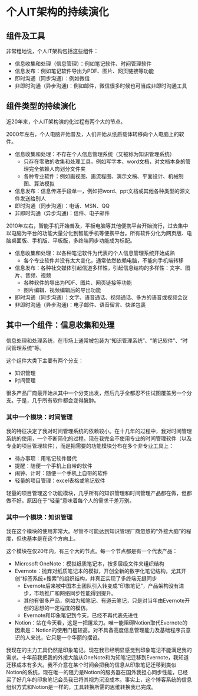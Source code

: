 # 个人IT架构的持续演化

## 组件及工具

非常粗地说，个人IT架构包括这些组件：

* 信息收集和处理（信息管理）：例如笔记软件、时间管理软件
* 信息发布：例如笔记软件导出为PDF、图片、网页链接等功能
* 即时沟通（同步沟通）：例如微信
* 非即时沟通（异步沟通\)：例如邮件，微信很多时候也可当成非即时沟通工具

## 组件类型的持续演化

近20年来，​个人IT架构演的化过程有两个大的节点。

2000年左右，个人电脑开始普及，人们开始从纸质载体转移向个人电脑上的软件。

* 信息收集和处理：不存在个人信息管理系统（又被称为知识管理系统）
  * 只存在零散的收集和处理工具，例如写字本、word文档，对文档本身的管理完全依赖人肉划分文件夹
  * 各种专业软件：例如画视图、画流程图、演示文稿、平面设计、机械制图、算法模拟
* 信息发布：信息传递手段单一，例如把word、ppt文档或其他各种类型的源文件发送给别人
* 即时沟通（同步沟通）：电话、MSN、QQ
* 非即时沟通（异步沟通\)：信件、电子邮件

2010年左右，智能手机开始普及，平板电脑等其他便携平台开始流行，过去集中以电脑为平台的功能大量分化到智能手机等便携平台。所有软件分化为网页版、电脑桌面版、手机版、平板版，多终端同步功能成为标配。

* 信息收集和处理：以各种笔记软件为代表的个人信息管理系统开始成熟
  * 各个专业软件并没有太大变化，通常依然依赖电脑，不能向手机端转移
* 信息发布：各种社交媒体引起信道多样性，引起信息结构的多样性：文字、图片、音频、视频
  * 各种软件的导出为PDF、图片、网页链接等功能
  * 图片编辑、视频编辑后的导出功能
* 即时沟通（同步沟通）：文字、语音通话、视频通话、多方的语音或视频会议
* 非即时沟通（异步沟通\)：电子邮件、语音留言、快递包裹

## 其中一个组件：信息收集和处理

信息处理和处理系统，在市场上通常被包装为“知识管理系统”、“笔记软件”、“时间管理系统”等。

这个组件大类下主要有两个分支：

* 知识管理
* 时间管理

很多产品厂商最开始从其中一个分支出发，然后几乎全都忍不住试图覆盖另一个分支。于是，几乎所有软件都会变得臃肿。

### 其中一个模块：时间管理

我的特征决定了我对时间管理系统的依赖较小。在十几年的过程中，我对时间管理系统的使用，一个不断简化的过程。现在我完全不使用专业的时间管理软件（以及专业的项目管理软件），而是把需要的功能模块分布在多个非专业工具上：

* 待办事项：用笔记软件替代
* 提醒：随便一个手机上自带的软件
* 闹钟、计时：随便一个手机上自带的软件
* 轻量的项目管理：excel表格或笔记软件

轻量的项目管理这个功能模块，几乎所有的知识管理和时间管理产品都在做，但都做不好。原因在于“轻量”意味着每个人的需求千差万别。

### 其中一个模块：知识管理

我在这个模块的使用非常大。尽管不可能达到知识管理厂商忽悠的“外接大脑”的程度，但也基本是在这个方向上。

这个模块在仅20年内，有三个大的节点。每一个节点都是有一个代表产品：

* Microsoft OneNote：模拟纸质笔记本，按多层级文件夹组织结构
* Evernote：抛弃对纸质笔记本的模拟，开创全新的数字化笔记结构，尤其开创“标签系统+搜索”的组织结构，并真正实现了多终端无缝同步
  * Evernote后来被中国本土团队引入转变成“印象笔记”，产品架构没有进步，市场推广和网络同步性能得到提升。
  * 其他有很多产品，例如为知笔记、有道云笔记，只是对当年由Evernote开创的思想的一定程度的模仿。
  * Evernote和印象笔记到今天，已经不再代表先进性
* Notion：站在今天看，这是一把屠龙刀。唯一能阻碍Notion取代Evernote的因素是：Notion的使用门槛较高。对不具备高度信息管理能力及基础程序员意识的人来说，它只是一个华丽的摆设。

我现在的主力工具仍然是印象笔记。现在我已经明显感觉到印象笔记不能满足我的需求。十年前我把我的外接大脑从OneNote和为知笔记迁移到Evernote，我知道迁移成本有多大。我不介意在某个时间会把我的信息从印象笔记迁移到类似Notion的系统，现在唯一的阻力是Notion的服务器在国外我担心同步性能，已经买了好几年的印象笔记会员我已将其视为沉没成本。事实上，这个博客系统的信息组织方式和Notion是一样的，工具转换所需的思维转换我已完成。

